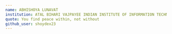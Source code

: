 ```yaml
---
name: ABHISHOYA LUNAVAT
institution: ATAL BIHARI VAJPAYEE INDIAN INSTITUTE OF INFORMATION TECHNOLOGY AND MANAGEMENT GWALIOR
quote: You find peace within, not without
github_user: shoydex23
---
```

